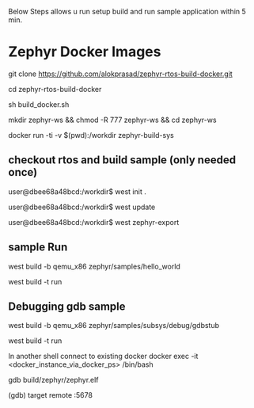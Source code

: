 Below Steps allows u run setup build and run sample application within 5 min.

# Zephyr Docker Images
git clone https://github.com/alokprasad/zephyr-rtos-build-docker.git

cd zephyr-rtos-build-docker

sh build_docker.sh

mkdir zephyr-ws && chmod -R 777 zephyr-ws && cd zephyr-ws

docker run -ti -v $(pwd):/workdir zephyr-build-sys

## checkout rtos and build sample (only needed once)

user@dbee68a48bcd:/workdir$ west init .

user@dbee68a48bcd:/workdir$ west update

user@dbee68a48bcd:/workdir$ west zephyr-export

## sample Run


west build -b qemu_x86 zephyr/samples/hello_world

west build -t run

## Debugging gdb sample

west build -b qemu_x86 zephyr/samples/subsys/debug/gdbstub

west build -t run

In another shell connect to existing docker 
  docker exec -it  <docker_instance_via_docker_ps>  /bin/bash 
  
  gdb build/zephyr/zephyr.elf
  
  (gdb) target remote :5678  
